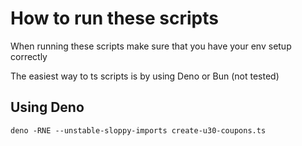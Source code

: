 # How to run these scripts

When running these scripts make sure that you have your env setup correctly

The easiest way to ts scripts is by using Deno or Bun (not tested)

## Using Deno

`deno -RNE --unstable-sloppy-imports create-u30-coupons.ts`
